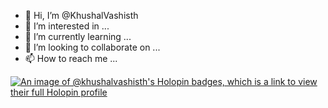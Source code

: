 - 👋 Hi, I’m @KhushalVashisth
- 👀 I’m interested in ...
- 🌱 I’m currently learning ...
- 💞️ I’m looking to collaborate on ...
- 📫 How to reach me ...

<!---
KhushalVashisth/KhushalVashisth is a ✨ special ✨ repository because its `README.md` (this file) appears on your GitHub profile.
You can click the Preview link to take a look at your changes.
--->
[![An image of @khushalvashisth's Holopin badges, which is a link to view their full Holopin profile](https://holopin.me/khushalvashisth)](https://holopin.io/@khushalvashisth)
